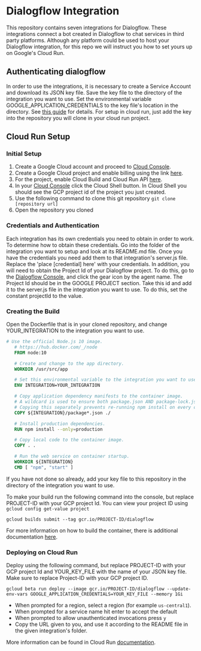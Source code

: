 # Dialogflow Integration

This repository contains seven integrations for Dialogflow. These integrations
connect a bot created in Dialogflow to chat services in third party platforms.
Although any platform could be used to host your Dialogflow integration, for
this repo we will instruct you how to set yours up on Google's Cloud Run.

## Authenticating dialogflow

In order to use the integrations, it is necessary to create a Service Account
and download its JSON key file. Save the key file to the directory of the
integration you want to use. Set the environmental variable
GOOGLE_APPLICATION_CREDENTIALS to the key file's location in the directory. See
[this guide](https://dialogflow.com/docs/reference/v2-auth-setup) for details.
For setup in cloud run, just add the key into the repository you will clone in
your cloud run project.

## Cloud Run Setup

### Initial Setup

1. Create a Google Cloud account and proceed to
[Cloud Console](https://console.cloud.google.com/home/dashboard).
2. Create a Google Cloud project and enable billing using the link
[here](https://console.cloud.google.com/projectcreate).
3. For the project, enable Cloud Build and Cloud Run API
[here](https://console.cloud.google.com/flows/enableapi?apiid=cloudbuild.googleapis.com,run.googleapis.com).
4. In your [Cloud Console](https://console.cloud.google.com/home/dashboard)
click the Cloud Shell button. In Cloud Shell you should see the GCP project id of
the project you just created.
5.  Use the following command to clone this git repository
``
git clone [repository url]
``
6. Open the repository you cloned

### Credentials and Authentication

Each integration has its own credentials you need to obtain in order to work. To
determine how to obtain these credentials. Go into the folder of the integration
you want to setup and look at its README.md file. Once you have the credentials
you need add them to that integration's server.js file. Replace the 'place
[credential] here' with your credentials. In addition, you will need to obtain
the Project Id of your Dialogflow project. To do this, go to the
[Dialogflow Console](https://dialogflow.cloud.google.com), and click the gear
icon by the agent name. The Project Id should be in the GOOGLE PROJECT section.
Take this id and add it to the server.js file in the integration you want to
use. To do this, set the constant projectId to the value.

### Creating the Build

Open the Dockerfile that is in your cloned repository, and change
YOUR_INTEGRATION to the integration you want to use.
```Dockerfile
# Use the official Node.js 10 image.
   # https://hub.docker.com/_/node
   FROM node:10

   # Create and change to the app directory.
   WORKDIR /usr/src/app

   # Set this environmental variable to the integration you want to use
   ENV INTEGRATION=YOUR_INTEGRATION

   # Copy application dependency manifests to the container image.
   # A wildcard is used to ensure both package.json AND package-lock.json are copied.
   # Copying this separately prevents re-running npm install on every code change.
   COPY ${INTEGRATION}/package*.json ./

   # Install production dependencies.
   RUN npm install --only=production

   # Copy local code to the container image.
   COPY . .

   # Run the web service on container startup.
   WORKDIR ${INTEGRATION}
   CMD [ "npm", "start" ]
   ```
If you have not done so already, add your key file to this repository in the
directory of the integration you want to use.

To make your build run the following command into the console, but replace
PROJECT-ID with your GCP project Id. You can view your project ID using
``gcloud config get-value project``
```shell
gcloud builds submit --tag gcr.io/PROJECT-ID/dialogflow
```
For more information on how to build the container, there is additional
documentation [here](https://cloud.google.com/run/docs/building/containers).

### Deploying on Cloud Run

Deploy using the following command, but replace PROJECT-ID with your GCP project
Id and YOUR_KEY_FILE with the name of your JSON key file. Make sure to replace
Project-ID  with your GCP project ID.
```shell
gcloud beta run deploy --image gcr.io/PROJECT-ID/dialogflow --update-env-vars GOOGLE_APPLICATION_CREDENTIALS=YOUR_KEY_FILE --memory 1Gi
```
 - When prompted for a region, select a region (for example ``us-central1``).
 - When prompted for a service name hit enter to accept the default
 - When prompted to allow unauthenticated invocations press ``y``
 - Copy the URL given to you, and use it according to the README file in the
 given integration's folder.

 More information can be found in Cloud Run
 [documentation](https://cloud.google.com/run/docs/deploying).